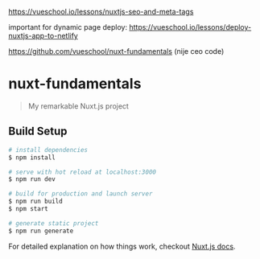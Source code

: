 https://vueschool.io/lessons/nuxtjs-seo-and-meta-tags

important for dynamic page deploy:
https://vueschool.io/lessons/deploy-nuxtjs-app-to-netlify

https://github.com/vueschool/nuxt-fundamentals (nije ceo code)

# nuxt-fundamentals

> My remarkable Nuxt.js project

## Build Setup

``` bash
# install dependencies
$ npm install

# serve with hot reload at localhost:3000
$ npm run dev

# build for production and launch server
$ npm run build
$ npm start

# generate static project
$ npm run generate
```

For detailed explanation on how things work, checkout [Nuxt.js docs](https://nuxtjs.org).
